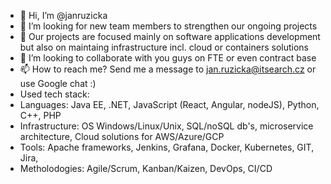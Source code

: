 - 👋 Hi, I’m @janruzicka
- 👀 I’m looking for new team members to strengthen our ongoing projects 
- 🌱 Our projects are focused mainly on software applications development but also on maintaing infrastructure incl. cloud or containers solutions
- 💞️ I’m looking to collaborate with you guys on FTE or even contract base
- 📫 How to reach me? Send me a message to jan.ruzicka@itsearch.cz or use Google chat :)
- Used tech stack:
- Languages: Java EE, .NET, JavaScript (React, Angular, nodeJS), Python, C++, PHP
- Infrastructure: OS Windows/Linux/Unix, SQL/noSQL db's, microservice architecture, Cloud solutions for AWS/Azure/GCP
- Tools: Apache frameworks, Jenkins, Grafana, Docker, Kubernetes, GIT, Jira, 
- Metholodogies: Agile/Scrum, Kanban/Kaizen, DevOps, CI/CD
<!---
janruzicka/janruzicka is a ✨ special ✨ repository because its `README.md` (this file) appears on your GitHub profile.
You can click the Preview link to take a look at your changes.
--->
